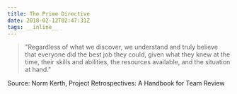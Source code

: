 ```yaml
---
title: The Prime Directive
date: 2018-02-12T02:47:31Z
tags: __inline__
---
```


> "Regardless of what we discover, we understand and truly believe that everyone did the best job they could, given what they knew at the time, their skills and abilities, the resources available, and the situation at hand."

Source: Norm Kerth, Project Retrospectives: A Handbook for Team Review

